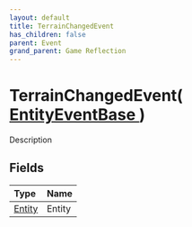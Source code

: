 ```yaml
---
layout: default
title: TerrainChangedEvent
has_children: false
parent: Event
grand_parent: Game Reflection
---
```

# TerrainChangedEvent( [ EntityEventBase ](/docs/game-reflection/events/entity_event_base) )
Description 

## Fields

| Type | Name |
|:-------------|:--------------|
| [Entity](/docs/game-reflection/classes/entity) | Entity |

